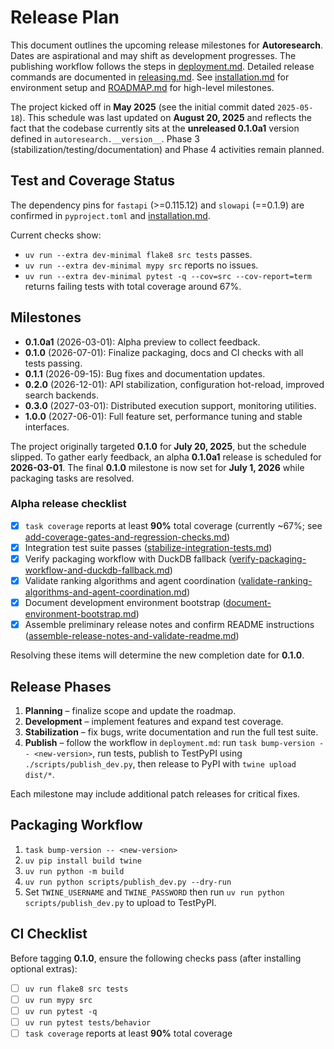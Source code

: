 # Release Plan

This document outlines the upcoming release milestones for **Autoresearch**.
Dates are aspirational and may shift as development progresses. The publishing
workflow follows the steps in [deployment.md](deployment.md). Detailed release
commands are documented in [releasing.md](releasing.md). See
[installation.md](installation.md) for environment setup and
[ROADMAP.md](../ROADMAP.md) for high-level milestones.

The project kicked off in **May 2025** (see the initial commit dated
`2025-05-18`). This schedule was last updated on **August 20, 2025** and
reflects the fact that the codebase currently sits at the **unreleased 0.1.0a1**
version defined in `autoresearch.__version__`. Phase 3
(stabilization/testing/documentation) and Phase 4 activities remain planned.

## Test and Coverage Status

The dependency pins for `fastapi` (>=0.115.12) and `slowapi` (==0.1.9) are
confirmed in `pyproject.toml` and [installation.md](installation.md).

Current checks show:

- `uv run --extra dev-minimal flake8 src tests` passes.
- `uv run --extra dev-minimal mypy src` reports no issues.
- `uv run --extra dev-minimal pytest -q --cov=src --cov-report=term`
  returns failing tests with total coverage around 67%.

## Milestones

- **0.1.0a1** (2026-03-01): Alpha preview to collect feedback.
- **0.1.0** (2026-07-01): Finalize packaging, docs and CI checks with all
  tests passing.
- **0.1.1** (2026-09-15): Bug fixes and documentation updates.
- **0.2.0** (2026-12-01): API stabilization, configuration hot-reload,
  improved search backends.
- **0.3.0** (2027-03-01): Distributed execution support, monitoring utilities.
- **1.0.0** (2027-06-01): Full feature set, performance tuning and stable
  interfaces.

The project originally targeted **0.1.0** for **July 20, 2025**, but the
schedule slipped. To gather early feedback, an alpha **0.1.0a1** release is
scheduled for **2026-03-01**. The final **0.1.0** milestone is
now set for **July 1, 2026** while packaging tasks are resolved.

### Alpha release checklist

- [x] `task coverage` reports at least **90%** total coverage (currently ~67%;
  see [add-coverage-gates-and-regression-checks.md][coverage-gates])
- [x] Integration test suite passes
  ([stabilize-integration-tests.md][stabilize-integration-tests])
- [x] Verify packaging workflow with DuckDB fallback
  ([verify-packaging-workflow-and-duckdb-fallback.md][packaging-fallback])
- [x] Validate ranking algorithms and agent coordination
  ([validate-ranking-algorithms-and-agent-coordination.md][ranking-coordination])
- [x] Document development environment bootstrap
  ([document-environment-bootstrap.md][document-environment-bootstrap])
- [x] Assemble preliminary release notes and confirm README instructions
  ([assemble-release-notes-and-validate-readme.md][assemble-release-notes])

Resolving these items will determine the new completion date for **0.1.0**.

## Release Phases

1. **Planning** – finalize scope and update the roadmap.
2. **Development** – implement features and expand test coverage.
3. **Stabilization** – fix bugs, write documentation and run the full test
   suite.
4. **Publish** – follow the workflow in `deployment.md`: run
   `task bump-version -- <new-version>`, run tests, publish to TestPyPI using
   `./scripts/publish_dev.py`, then release to PyPI with `twine upload dist/*`.

Each milestone may include additional patch releases for critical fixes.

## Packaging Workflow

1. `task bump-version -- <new-version>`
2. `uv pip install build twine`
3. `uv run python -m build`
4. `uv run python scripts/publish_dev.py --dry-run`
5. Set `TWINE_USERNAME` and `TWINE_PASSWORD` then run
   `uv run python scripts/publish_dev.py` to upload to TestPyPI.

## CI Checklist

Before tagging **0.1.0**, ensure the following checks pass (after installing
optional extras):

- [ ] `uv run flake8 src tests`
- [ ] `uv run mypy src`
- [ ] `uv run pytest -q`
- [ ] `uv run pytest tests/behavior`
- [ ] `task coverage` reports at least **90%** total coverage

[coverage-gates]: ../issues/add-coverage-gates-and-regression-checks.md
[stabilize-integration-tests]: ../issues/stabilize-integration-tests.md
[packaging-fallback]: ../issues/verify-packaging-workflow-and-duckdb-fallback.md
[ranking-coordination]: ../issues/validate-ranking-algorithms-and-agent-coordination.md
[document-environment-bootstrap]: ../issues/archive/document-environment-bootstrap.md
[assemble-release-notes]: ../issues/archive/assemble-release-notes-and-validate-readme.md
